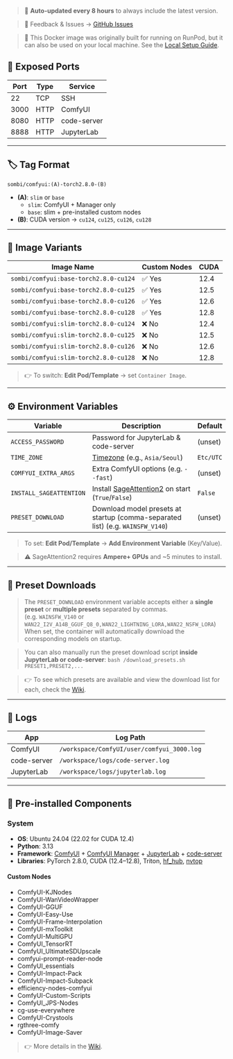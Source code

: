 > 🔄 **Auto-updated every 8 hours** to always include the latest version.

> 💬 Feedback & Issues → [GitHub Issues](https://github.com/somb1/ComfyUI-Docker/issues)

> 🚀 This Docker image was originally built for running on RunPod, but it can also be used on your local machine. See the [Local Setup Guide](https://github.com/somb1/ComfyUI-Docker/wiki/Running-on-Local).

## 🔌 Exposed Ports

| Port | Type | Service     |
| ---- | ---- | ----------- |
| 22   | TCP  | SSH         |
| 3000 | HTTP | ComfyUI     |
| 8080 | HTTP | code-server |
| 8888 | HTTP | JupyterLab  |

---

## 🏷️ Tag Format

```text
sombi/comfyui:(A)-torch2.8.0-(B)
```

* **(A)**: `slim` or `base`
  * `slim`: ComfyUI + Manager only
  * `base`: slim + pre-installed custom nodes
* **(B)**: CUDA version → `cu124`, `cu125`, `cu126`, `cu128`

---

## 🧱 Image Variants

| Image Name                            | Custom Nodes | CUDA |
| ------------------------------------- | ------------ | ---- |
| `sombi/comfyui:base-torch2.8.0-cu124` | ✅ Yes        | 12.4 |
| `sombi/comfyui:base-torch2.8.0-cu125` | ✅ Yes        | 12.5 |
| `sombi/comfyui:base-torch2.8.0-cu126` | ✅ Yes        | 12.6 |
| `sombi/comfyui:base-torch2.8.0-cu128` | ✅ Yes        | 12.8 |
| `sombi/comfyui:slim-torch2.8.0-cu124` | ❌ No         | 12.4 |
| `sombi/comfyui:slim-torch2.8.0-cu125` | ❌ No         | 12.5 |
| `sombi/comfyui:slim-torch2.8.0-cu126` | ❌ No         | 12.6 |
| `sombi/comfyui:slim-torch2.8.0-cu128` | ❌ No         | 12.8 |

> 👉 To switch: **Edit Pod/Template** → set `Container Image`.

---

## ⚙️ Environment Variables

| Variable                | Description                                                                | Default   |
| ----------------------- | -------------------------------------------------------------------------- | --------- |
| `ACCESS_PASSWORD`       | Password for JupyterLab & code-server                                      | (unset)   |
| `TIME_ZONE`             | [Timezone](https://en.wikipedia.org/wiki/List_of_tz_database_time_zones) (e.g., `Asia/Seoul`)   | `Etc/UTC` |
| `COMFYUI_EXTRA_ARGS`    | Extra ComfyUI options (e.g. `--fast`)                        | (unset)   |
| `INSTALL_SAGEATTENTION` | Install [SageAttention2](https://github.com/thu-ml/SageAttention) on start (`True`/`False`) | `False`    |
| `PRESET_DOWNLOAD`       | Download model presets at startup (comma-separated list) (e.g. `WAINSFW_V140`)                  | (unset)   |

> To set: **Edit Pod/Template** → **Add Environment Variable** (Key/Value).

> ⚠️ SageAttention2 requires **Ampere+ GPUs** and ~5 minutes to install.

---

## 🔧 Preset Downloads

> The `PRESET_DOWNLOAD` environment variable accepts either a **single preset** or **multiple presets** separated by commas.\
> (e.g. `WAINSFW_V140` or `WAN22_I2V_A14B_GGUF_Q8_0,WAN22_LIGHTNING_LORA,WAN22_NSFW_LORA`) \
> When set, the container will automatically download the corresponding models on startup.

> You can also manually run the preset download script **inside JupyterLab or code-server**:
> `bash /download_presets.sh PRESET1,PRESET2,...`

> 👉 To see which presets are available and view the download list for each, check the [Wiki](https://github.com/somb1/ComfyUI-Docker/wiki/PRESET_DOWNLOAD).

---

## 📁 Logs

| App         | Log Path                                   |
| ----------- | ------------------------------------------ |
| ComfyUI     | `/workspace/ComfyUI/user/comfyui_3000.log` |
| code-server | `/workspace/logs/code-server.log`          |
| JupyterLab  | `/workspace/logs/jupyterlab.log`           |

---

## 🧩 Pre-installed Components

### System

* **OS**: Ubuntu 24.04 (22.02 for CUDA 12.4)
* **Python**: 3.13
* **Framework**: [ComfyUI](https://github.com/comfyanonymous/ComfyUI) + [ComfyUI Manager](https://github.com/Comfy-Org/ComfyUI-Manager) + [JupyterLab](https://jupyter.org/) + [code-server]((https://github.com/coder/code-server))
* **Libraries**: PyTorch 2.8.0, CUDA (12.4–12.8), Triton, [hf\_hub](https://huggingface.co/docs/huggingface_hub), [nvtop](https://github.com/Syllo/nvtop)

#### Custom Nodes

* ComfyUI-KJNodes
* ComfyUI-WanVideoWrapper
* ComfyUI-GGUF
* ComfyUI-Easy-Use
* ComfyUI-Frame-Interpolation
* ComfyUI-mxToolkit
* ComfyUI-MultiGPU
* ComfyUI_TensorRT
* ComfyUI_UltimateSDUpscale
* comfyui-prompt-reader-node
* ComfyUI_essentials
* ComfyUI-Impact-Pack
* ComfyUI-Impact-Subpack
* efficiency-nodes-comfyui
* ComfyUI-Custom-Scripts
* ComfyUI_JPS-Nodes
* cg-use-everywhere
* ComfyUI-Crystools
* rgthree-comfy
* ComfyUI-Image-Saver

> 👉 More details in the [Wiki](https://github.com/somb1/ComfyUI-Docker/wiki/Custom-Nodes).
